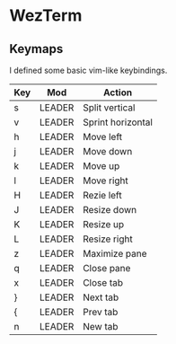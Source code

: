 # WezTerm

## Keymaps

I defined some basic vim-like keybindings.

| Key | Mod    | Action            |
|-----|--------|-------------------|
| s   | LEADER | Split vertical    |
| v   | LEADER | Sprint horizontal |
| h   | LEADER | Move left         |
| j   | LEADER | Move down         |
| k   | LEADER | Move up           |
| l   | LEADER | Move right        |
| H   | LEADER | Rezie left        |
| J   | LEADER | Resize down       |
| K   | LEADER | Resize up         |
| L   | LEADER | Resize right      |
| z   | LEADER | Maximize pane     |
| q   | LEADER | Close pane        |
| x   | LEADER | Close tab         |
| }   | LEADER | Next tab          |
| {   | LEADER | Prev tab          |
| n   | LEADER | New tab           |
